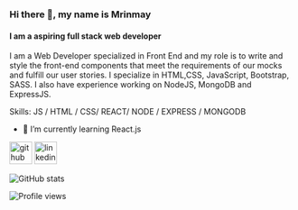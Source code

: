 ### Hi there 👋, my name is Mrinmay
#### I am a aspiring full stack web developer


I am a Web Developer specialized in Front End and my role is to write and style the front-end components that meet the requirements of our mocks and fulfill our user stories. I specialize in HTML,CSS, JavaScript, Bootstrap, SASS. I also have experience working on NodeJS, MongoDB and ExpressJS.

Skills: JS / HTML / CSS/ REACT/ NODE / EXPRESS / MONGODB

- 🌱 I’m currently learning React.js 


[<img src='https://cdn.jsdelivr.net/npm/simple-icons@3.0.1/icons/github.svg' alt='github' height='40'>](https://github.com/mrinmay-santra)  [<img src='https://cdn.jsdelivr.net/npm/simple-icons@3.0.1/icons/linkedin.svg' alt='linkedin' height='40'>](https://www.linkedin.com/in/https://www.linkedin.com/in/mrinmay-santra//)  

![GitHub stats](https://github-readme-stats.vercel.app/api?username=mrinmay-santra&show_icons=true)  

![Profile views](https://gpvc.arturio.dev/mrinmay-santra)  
